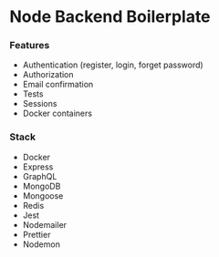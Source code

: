 # Node Backend Boilerplate

### Features

- Authentication (register, login, forget password)
- Authorization
- Email confirmation
- Tests
- Sessions
- Docker containers

### Stack

- Docker
- Express
- GraphQL
- MongoDB
- Mongoose
- Redis
- Jest
- Nodemailer
- Prettier
- Nodemon
